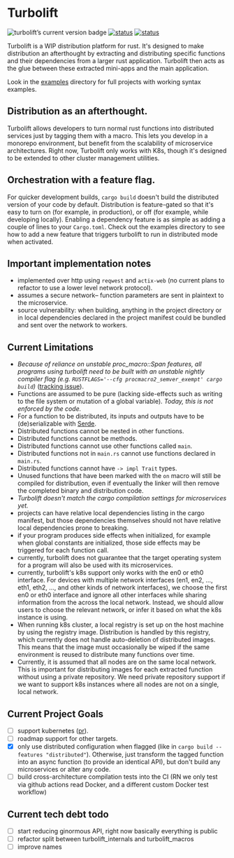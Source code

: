 # Turbolift

<img
    src="https://img.shields.io/crates/v/turbolift.svg"
    alt="turbolift’s current version badge"
    title="turbolift’s current version badge" />
[![status](https://github.com/DominicBurkart/turbolift/workflows/rust/badge.svg)](https://github.com/DominicBurkart/turbolift/actions?query=is%3Acompleted+branch%3Amaster+workflow%3A"rust")
[![status](https://github.com/DominicBurkart/turbolift/workflows/docker/badge.svg)](https://github.com/DominicBurkart/turbolift/actions?query=is%3Acompleted+branch%3Amaster+workflow%3A"docker")

Turbolift is a WIP distribution platform for rust. It's designed to make distribution an afterthought 
by extracting and distributing specific functions and their dependencies from a larger rust application.
Turbolift then acts as the glue between these extracted mini-apps and the main application.

Look in the [examples](https://github.com/DominicBurkart/turbolift/tree/master/examples) directory for 
full projects with working syntax examples. 

## Distribution as an afterthought.
Turbolift allows developers to turn normal rust functions into distributed services 
 just by tagging them with a macro. This lets you develop in a monorepo environment, 
but benefit from the scalability of microservice architectures. Right now, Turbolift 
only works with K8s, though it's designed to be extended to other cluster management utilities.

## Orchestration with a feature flag.
For quicker development builds, `cargo build` doesn't build the distributed version of your code by default.
Distribution is feature-gated so that it's easy to turn on (for example, in production), or off (for example, 
while developing locally). Enabling a dependency feature is as simple as adding a couple of lines to your `Cargo.toml`. 
Check out the examples directory to see how to add a new feature that triggers turbolift to run in distributed mode
when activated.

## Important implementation notes
- implemented over http using `reqwest` and `actix-web` (no current plans to refactor to use a lower level network protocol).
- assumes a secure network– function parameters are sent in plaintext to the microservice.
- source vulnerability: when building, anything in the project directory or in local dependencies 
declared in the project manifest could be bundled and sent over the network to workers. 

## Current Limitations
- *Because of reliance on unstable proc_macro::Span features, all programs using turbolift need to 
be built with an unstable nightly compiler flag (e.g. `RUSTFLAGS='--cfg procmacro2_semver_exempt' cargo build`)* ([tracking issue](https://github.com/rust-lang/rust/issues/54725)).
- Functions are assumed to be pure (lacking side-effects such as 
writing to the file system or mutation of a global variable). 
*Today, this is not enforced by the code.* 
- For a function to be distributed, its inputs and outputs have to be (de)serializable with [Serde](https://github.com/serde-rs/serde).
- Distributed functions cannot be nested in other functions.
- Distributed functions cannot be methods.
- Distributed functions cannot use other functions called `main`.
- Distributed functions not in `main.rs` cannot use functions declared 
in `main.rs`.
- Distributed functions cannot have `-> impl Trait` types.
- Unused functions that have been marked with the `on` macro will still be 
compiled for distribution, even if eventually the linker will then 
remove the completed binary and distribution code.
- *Turbolift doesn't match the cargo compilation settings for microservices yet.*
- projects can have relative local dependencies listing in the cargo manifest, but those dependencies themselves 
should not have relative local dependencies prone to breaking.
- if your program produces side effects when initialized, for example when 
global constants are initialized, those side effects may be triggered 
for each function call.
- currently, turbolift does not guarantee that the target operating system for a 
program will also be used with its microservices.
- currently, turbolift's k8s support only works with the en0 or eth0 interface. For devices 
with multiple network interfaces (en1, en2, ..., eth1, eth2, ..., and other kinds of network 
interfaces), we choose the first en0 or eth0 interface and ignore all other interfaces
while sharing information from the across the local network. Instead, we should allow users to 
choose the relevant network, or infer it based on what the k8s instance is using. 
- When running k8s cluster, a local registry is set up on the host machine 
by using the registry image. Distribution is handled by this registry, which currently 
does not handle auto-deletion of distributed images. This means that the image must occasionally 
be wiped if the same environment is reused to distribute many functions over time.
- Currently, it is assumed that all nodes are on the same local network. This is important 
for distributing images for each extracted function without using a private repository. We 
need private repository support if we want to support k8s instances where all nodes 
are not on a single, local network.

## Current Project Goals
- [ ] support kubernetes ([pr](https://github.com/DominicBurkart/turbolift/pull/2)).
- [ ] roadmap support for other targets.
- [X] only use distributed configuration when flagged (like in `cargo build --features "distributed"`). Otherwise,
just transform the tagged function into an async function (to provide an identical API), but don't 
build any microservices or alter any code.
- [ ] build cross-architecture compilation tests into the CI (RN we only test via github actions read Docker, and a different custom Docker test workflow)

## Current tech debt todo
- [ ] start reducing ginormous API, right now basically everything is public
- [ ] refactor split between turbolift_internals and turbolift_macros
- [ ] improve names
